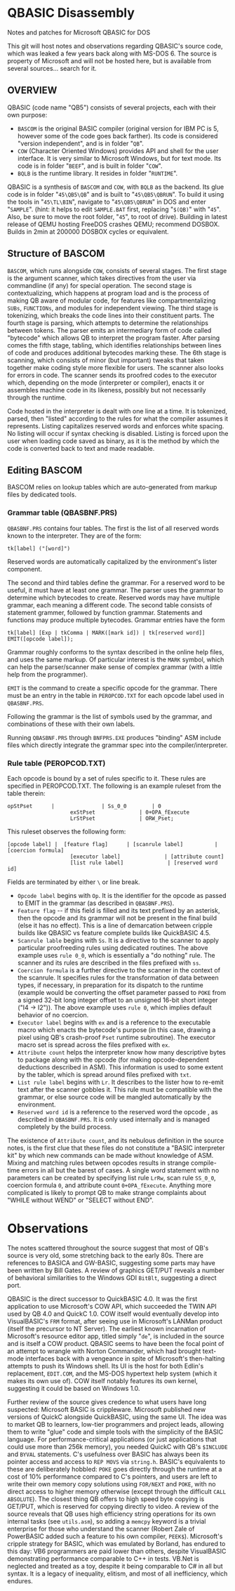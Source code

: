 # QBASIC Disassembly
Notes and patches for Microsoft QBASIC for DOS


This git will host notes and observations regarding QBASIC's source code, which was leaked a few years back along with MS-DOS 6. The source is property of Microsoft and will not be hosted here, but is available from several sources... search for it.


## OVERVIEW

QBASIC (code name "QB5") consists of several projects, each with their own purpose:
- `BASCOM` is the original BASIC compiler (original version for IBM PC is 5, however some of the code goes back farther). Its code is considered "version independent", and is in folder "`QB`".
- `COW` (Character Oriented Windows) provides API and shell for the user interface. It is very similar to Microsoft Windows, but for text mode. Its code is in folder "`BEEF`", and is built in folder "`COW`".
- `BQLB` is the runtime library. It resides in folder "`RUNTIME`".

QBASIC is a synthesis of `BASCOM` and `COW`, with `BQLB` as the backend. Its glue code is in folder "`45\QB5\QB`" and is built to "`45\QB5\QBRUN`". To build it using the tools in "`45\TL\BIN`", navigate to "`45\QB5\QBRUN`" in DOS and enter "`SAMPLE`". (hint: it helps to edit `SAMPLE.BAT` first, replacing "`$(QB)`" with "`45`". Also, be sure to move the root folder, "`45`", to root of drive). Building in latest release of QEMU hosting FreeDOS crashes QEMU; recommend DOSBOX. Builds in 2min at 200000 DOSBOX cycles or equivalent.


## Structure of BASCOM

`BASCOM`, which runs alongside `COW`, consists of several stages. The first stage is the argument scanner, which takes directives from the user via commandline (if any) for special operation. The second stage is contextualizing, which happens at program load and is the process of making QB aware of modular code, for features like compartmentalizing `SUBs`, `FUNCTIONs`, and modules for independent viewing. The third stage is tokenizing, which breaks the code lines into their constituent parts. The fourth stage is parsing, which attempts to determine the relationships between tokens. The parser emits an intermediary form of code called "bytecode" which allows QB to interpret the program faster. After parsing comes the fifth stage, tabling, which identifies relationships between lines of code and produces additional bytecodes marking these. The 6th stage is scanning, which consists of minor (but important) tweaks that taken together make coding style more flexible for users. The scanner also looks for errors in code. The scanner sends its proofred codes to the executor which, depending on the mode (interpreter or compiler), enacts it or assembles machine code in its likeness, possibly but not necessarily through the runtime.

Code hosted in the interpreter is dealt with one line at a time. It is tokenized, parsed, then "listed" according to the rules for what the compiler assumes it represents. Listing capitalizes reserved words and enforces white spacing. No listing will occur if syntax checking is disabled. Listing is forced upon the user when loading code saved as binary, as it is the method by which the code is converted back to text and made readable.

## Editing BASCOM

BASCOM relies on lookup tables which are auto-generated from markup files by dedicated tools.

### Grammar table (QBASBNF.PRS)

`QBASBNF.PRS` contains four tables. The first is the list of all reserved words known to the interpreter. They are of the form:

`tk[label] ("[word]")`

Reserved words are automatically capitalized by the environment's lister component.

The second and third tables define the grammar. For a reserved word to be useful, it must have at least one grammar. The parser uses the grammar to determine which bytecodes to create. Reserved words may have multiple grammar, each meaning a different code. The second table consists of statement grammer, followed by function grammar. Statements and functions may produce multiple bytecodes. Grammar entries have the form

`tk[label] [Exp | tkComma | MARK([mark id]) | tk[reserved word]] EMIT([opcode label]);`

Grammar roughly conforms to the syntax described in the online help files, and uses the same markup. Of particular interest is the `MARK` symbol, which can help the parser/scanner make sense of complex grammar (with a little help from the programmer).

`EMIT` is the command to create a specific opcode for the grammar. There must be an entry in the table in `PEROPCOD.TXT` for each opcode label used in `QBASBNF.PRS`.

Following the grammar is the list of symbols used by the grammar, and combinations of these with their own labels.

Running `QBASBNF.PRS` through `BNFPRS.EXE` produces "binding" ASM include files which directly integrate the grammar spec into the compiler/interpreter.


### Rule table (PEROPCOD.TXT)

Each opcode is bound by a set of rules specific to it. These rules are specified in PEROPCOD.TXT. The following is an example ruleset
from the table therein:
```
opStPset	  |     		  | Ss_0_0	      | 0
                    exStPset              | 0+OPA_fExecute
                    LrStPset              | ORW_Pset;
```

This ruleset observes the following form:
```
[opcode label] |  [feature flag]  	  | [scanrule label]	      | [coercion formula] 
                    [executor label]              | [attribute count]
                    [list rule label]              | [reserved word id]
```

Fields are terminated by either `\` or line break.

* `Opcode label` begins with `Op`. It is the identifier for the opcode as passed to EMIT in the grammar (as described in `QBASBNF.PRS`).
* `Feature flag` -- if this field is filled and its text prefixed by an asterisk, then the opcode and its grammar will not be present in the final build (else it has no effect). This is a line of demarcation between cripple builds like QBASIC vs feature complete builds like QuickBASIC 4.5.
* `Scanrule lable` begins with `Ss`. It is a directive to the scanner to apply particular proofreeding rules using dedicated routines. The above example uses `rule 0_0`, which is essentially a "do nothing" rule. The scanner and its rules are described in the files prefixed with `ss`.
* `Coercion formula` is a further directive to the scanner in the context of the scanrule. It specifies rules for the transformation of data between types, if necessary, in preparation for its dispatch to the runtime (example would be converting the offset parameter passed to `POKE` from a signed 32-bit long integer offset to an unsigned 16-bit short integer ("I4 -> I2")). The above example uses `rule 0`, which implies default behavior of no coercion.
* `Executor label` begins with `ex` and is a reference to the executable macro which enacts the bytecode's purpose (in this case, drawing a pixel using QB's crash-proof `Pset` runtime subroutine). The executor macro set is spread across the files prefixed with `ex`.
* `Attribute count` helps the interpreter know how many descriptive bytes to package along with the opcode (for making opcode-dependent deductions described in ASM). This information is used to some extent by the tabler, which is spread around files prefixed with `txt`.
* `List rule label` begins with `Lr`. It describes to the lister how to re-emit text after the scanner gobbles it. This rule must be compatible with the grammar, or else source code will be mangled automatically by the environment.
* `Reserved word id` is a reference to the reserved word the opcode , as described in `QBASBNF.PRS`. It is only used internally and is managed completely by the build process.

The existence of `Attribute count`, and its nebulous definition in the source notes, is the first clue that these files do not constitute a "BASIC interpreter kit" by which new commands can be made without knowledge of ASM. Mixing and matching rules between opcodes results in strange compile-time errors in all but the barest of cases. A single word statement with no parameters can be created by specifying list rule `LrRw`, scan rule `SS_0_0`, coercion formula `0`, and attribute count `0+OPA_fExecute`. Anything more complicated is likely to prompt QB to make strange complaints about "WHILE without WEND" or "SELECT without END".


# Observations

The notes scattered throughout the source suggest that most of QB's source is very old, some stretching back to the early 80s. There are references to BASICA and GW-BASIC, suggesting some parts may have been written by Bill Gates. A review of graphics GET/PUT reveals a number of behavioral similarities to the Windows GDI `BitBlt`, suggesting a direct port.

QBASIC is the direct successor to QuickBASIC 4.0. It was the first application to use Microsoft's COW API, which succeeded the TWIN API used by QB 4.0 and QuickC 1.0. COW itself would eventually develop into VisualBASIC's `FRM` format, after seeing use in Microsoft's LANMan product (itself the precursor to NT Server). The earliest known incarnation of Microsoft's resource editor app, titled simply "`de`", is included in the source and is itself a COW product. QBASIC seems to have been the focal point of an attempt to wrangle with Norton Commander, which had brought text-mode interfaces back with a vengeance in spite of Microsoft's then-halting attempts to push its Windows shell. Its UI is the host for both Edlin's replacement, `EDIT.COM`, and the MS-DOS hypertext help system (which it makes its own use of). COW itself notably features its own kernel, suggesting it could be based on Windows 1.0.

Further review of the source gives credence to what users have long suspected: Microsoft BASIC is crippleware. Microsoft published new versions of QuickC alongside QuickBASIC, using the same UI. The idea was to market QB to learners, low-tier programmers and project leads, allowing them to write "glue" code and simple tools with the simplicity of the BASIC language. For performance-critical applications (or just applications that could use more than 256k memory), you needed QuickC with QB's `$INCLUDE` and `BYVAL` statements. C's usefulness over BASIC has always been its pointer access and access to `REP MOVS` via `string.h`. BASIC's equivalents to these are deliberately hobbled: `POKE` goes directly through the runtime at a cost of 10% performance compared to C's pointers, and users are left to write their own memory copy solutions using `FOR/NEXT` and `POKE`, with no direct access to higher memory otherwise (except through the difficult `CALL ABSOLUTE`). The closest thing QB offers to high speed byte copying is GET/PUT, which is reserved for copying directly to video. A review of the source reveals that QB uses high efficiency string operations for its own internal tasks (see `utils.asm`), so adding a `memcpy` keyword is a trivial enterprise for those who understand the scanner (Robert Zale of PowerBASIC added such a feature to his own compiler, `PEEK$`). Microsoft's cripple strategy for BASIC, which was emulated by Borland, has endured to this day: VB6 programmers are paid lower than others, despite VisualBASIC demonstrating performance comparable to C++ in tests. VB.Net is neglected and treated as a toy, despite it being comparable to C# in all but syntax. It is a legacy of inequality, elitism, and most of all inefficiency, which endures.
